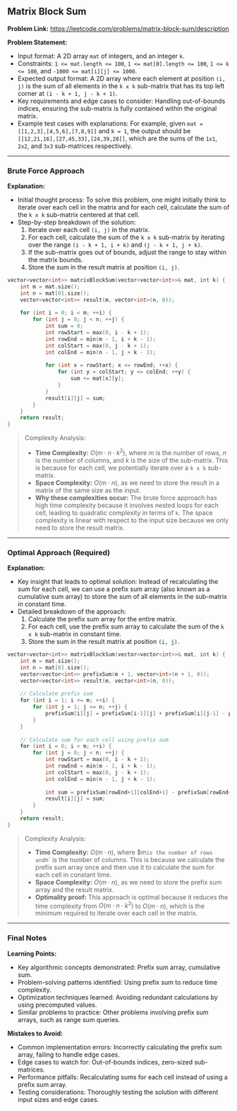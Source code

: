 ## Matrix Block Sum
**Problem Link:** https://leetcode.com/problems/matrix-block-sum/description

**Problem Statement:**
- Input format: A 2D array `mat` of integers, and an integer `k`.
- Constraints: `1 <= mat.length <= 100`, `1 <= mat[0].length <= 100`, `1 <= k <= 100`, and `-1000 <= mat[i][j] <= 1000`.
- Expected output format: A 2D array where each element at position `(i, j)` is the sum of all elements in the `k x k` sub-matrix that has its top left corner at `(i - k + 1, j - k + 1)`.
- Key requirements and edge cases to consider: Handling out-of-bounds indices, ensuring the sub-matrix is fully contained within the original matrix.
- Example test cases with explanations: For example, given `mat = [[1,2,3],[4,5,6],[7,8,9]]` and `k = 1`, the output should be `[[12,21,16],[27,45,33],[24,39,28]]`, which are the sums of the `1x1`, `2x2`, and `3x3` sub-matrices respectively.

---

### Brute Force Approach

**Explanation:**
- Initial thought process: To solve this problem, one might initially think to iterate over each cell in the matrix and for each cell, calculate the sum of the `k x k` sub-matrix centered at that cell.
- Step-by-step breakdown of the solution:
  1. Iterate over each cell `(i, j)` in the matrix.
  2. For each cell, calculate the sum of the `k x k` sub-matrix by iterating over the range `(i - k + 1, i + k)` and `(j - k + 1, j + k)`.
  3. If the sub-matrix goes out of bounds, adjust the range to stay within the matrix bounds.
  4. Store the sum in the result matrix at position `(i, j)`.

```cpp
vector<vector<int>> matrixBlockSum(vector<vector<int>>& mat, int k) {
    int m = mat.size();
    int n = mat[0].size();
    vector<vector<int>> result(m, vector<int>(n, 0));
    
    for (int i = 0; i < m; ++i) {
        for (int j = 0; j < n; ++j) {
            int sum = 0;
            int rowStart = max(0, i - k + 1);
            int rowEnd = min(m - 1, i + k - 1);
            int colStart = max(0, j - k + 1);
            int colEnd = min(n - 1, j + k - 1);
            
            for (int x = rowStart; x <= rowEnd; ++x) {
                for (int y = colStart; y <= colEnd; ++y) {
                    sum += mat[x][y];
                }
            }
            result[i][j] = sum;
        }
    }
    return result;
}
```

> Complexity Analysis:
> - **Time Complexity:** $O(m \cdot n \cdot k^2)$, where $m$ is the number of rows, $n$ is the number of columns, and $k$ is the size of the sub-matrix. This is because for each cell, we potentially iterate over a `k x k` sub-matrix.
> - **Space Complexity:** $O(m \cdot n)$, as we need to store the result in a matrix of the same size as the input.
> - **Why these complexities occur:** The brute force approach has high time complexity because it involves nested loops for each cell, leading to quadratic complexity in terms of `k`. The space complexity is linear with respect to the input size because we only need to store the result matrix.

---

### Optimal Approach (Required)

**Explanation:**
- Key insight that leads to optimal solution: Instead of recalculating the sum for each cell, we can use a prefix sum array (also known as a cumulative sum array) to store the sum of all elements in the sub-matrix in constant time.
- Detailed breakdown of the approach:
  1. Calculate the prefix sum array for the entire matrix.
  2. For each cell, use the prefix sum array to calculate the sum of the `k x k` sub-matrix in constant time.
  3. Store the sum in the result matrix at position `(i, j)`.

```cpp
vector<vector<int>> matrixBlockSum(vector<vector<int>>& mat, int k) {
    int m = mat.size();
    int n = mat[0].size();
    vector<vector<int>> prefixSum(m + 1, vector<int>(n + 1, 0));
    vector<vector<int>> result(m, vector<int>(n, 0));
    
    // Calculate prefix sum
    for (int i = 1; i <= m; ++i) {
        for (int j = 1; j <= n; ++j) {
            prefixSum[i][j] = prefixSum[i-1][j] + prefixSum[i][j-1] - prefixSum[i-1][j-1] + mat[i-1][j-1];
        }
    }
    
    // Calculate sum for each cell using prefix sum
    for (int i = 0; i < m; ++i) {
        for (int j = 0; j < n; ++j) {
            int rowStart = max(0, i - k + 1);
            int rowEnd = min(m - 1, i + k - 1);
            int colStart = max(0, j - k + 1);
            int colEnd = min(n - 1, j + k - 1);
            
            int sum = prefixSum[rowEnd+1][colEnd+1] - prefixSum[rowEnd+1][colStart] - prefixSum[rowStart][colEnd+1] + prefixSum[rowStart][colStart];
            result[i][j] = sum;
        }
    }
    return result;
}
```

> Complexity Analysis:
> - **Time Complexity:** $O(m \cdot n)$, where $m` is the number of rows and `n` is the number of columns. This is because we calculate the prefix sum array once and then use it to calculate the sum for each cell in constant time.
> - **Space Complexity:** $O(m \cdot n)$, as we need to store the prefix sum array and the result matrix.
> - **Optimality proof:** This approach is optimal because it reduces the time complexity from $O(m \cdot n \cdot k^2)$ to $O(m \cdot n)$, which is the minimum required to iterate over each cell in the matrix.

---

### Final Notes

**Learning Points:**
- Key algorithmic concepts demonstrated: Prefix sum array, cumulative sum.
- Problem-solving patterns identified: Using prefix sum to reduce time complexity.
- Optimization techniques learned: Avoiding redundant calculations by using precomputed values.
- Similar problems to practice: Other problems involving prefix sum arrays, such as range sum queries.

**Mistakes to Avoid:**
- Common implementation errors: Incorrectly calculating the prefix sum array, failing to handle edge cases.
- Edge cases to watch for: Out-of-bounds indices, zero-sized sub-matrices.
- Performance pitfalls: Recalculating sums for each cell instead of using a prefix sum array.
- Testing considerations: Thoroughly testing the solution with different input sizes and edge cases.